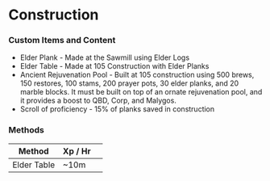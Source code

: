 # Construction

### Custom Items and Content

* Elder Plank - Made at the Sawmill using Elder Logs
* Elder Table - Made at 105 Construction with Elder Planks
* Ancient Rejuvenation Pool - Built at 105 construction using 500 brews, 150 restores, 100 stams, 200 prayer pots, 30 elder planks, and 20 marble blocks. It must be built on top of an ornate rejuvenation pool, and it provides a boost to QBD, Corp, and Malygos.
* Scroll of proficiency - 15% of planks saved in construction

### Methods

| Method      | Xp / Hr |   |
| ----------- | ------- | - |
| Elder Table | \~10m   |   |
